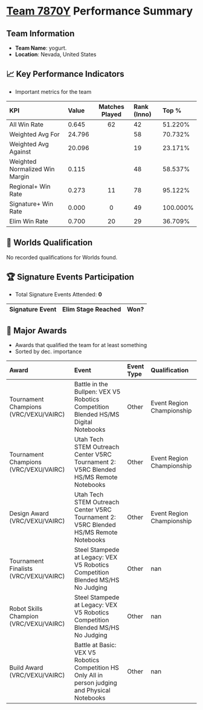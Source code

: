 # [Team 7870Y](https://https://www.robotevents.com/teams/V5RC/7870Y) Performance Summary

##  Team Information
- **Team Name**: yogurt.
- **Location**: Nevada, United States

## 📈 Key Performance Indicators
- Important metrics for the team

| KPI | Value | Matches Played | Rank (Inno) | Top % |
|:---|:-----|:--------------:|:----|:-----|
| All Win Rate | 0.645 | 62 | 42 | 51.220% |
| Weighted Avg For | 24.796 |  | 58 | 70.732% |
| Weighted Avg Against | 20.096 |  | 19 | 23.171% |
| Weighted Normalized Win Margin | 0.115 |  | 48 | 58.537% |
| Regional+ Win Rate | 0.273 | 11 | 78 | 95.122% |
| Signature+ Win Rate | 0.000 | 0 | 49 | 100.000% |
| Elim Win Rate | 0.700 | 20 | 29 | 36.709% |


## 🎯 Worlds Qualification
No recorded qualifications for Worlds found.

## 🏆 Signature Events Participation
- Total Signature Events Attended: **0**

| Signature Event | Elim Stage Reached | Won? |
|:----------------|:-------------------|:----|


## 🥇 Major Awards
- Awards that qualified the team for at least something
- Sorted by dec. importance

| Award | Event | Event Type | Qualification |
|:------|:------|:-----------|:--------------|
| Tournament Champions (VRC/VEXU/VAIRC) | Battle in the Bullpen: VEX V5 Robotics Competition Blended HS/MS Digital Notebooks | Other | Event Region Championship |
| Tournament Champions (VRC/VEXU/VAIRC) | Utah Tech STEM Outreach Center V5RC Tournament 2: V5RC Blended HS/MS Remote Notebooks | Other | Event Region Championship |
| Design Award (VRC/VEXU/VAIRC) | Utah Tech STEM Outreach Center V5RC Tournament 2: V5RC Blended HS/MS Remote Notebooks | Other | Event Region Championship |
| Tournament Finalists (VRC/VEXU/VAIRC) | Steel Stampede at Legacy: VEX V5 Robotics Competition Blended MS/HS No Judging | Other | nan |
| Robot Skills Champion (VRC/VEXU/VAIRC) | Steel Stampede at Legacy: VEX V5 Robotics Competition Blended MS/HS No Judging | Other | nan |
| Build Award (VRC/VEXU/VAIRC) | Battle at Basic: VEX V5 Robotics Competition HS Only All in person judging and Physical Notebooks | Other | nan |


